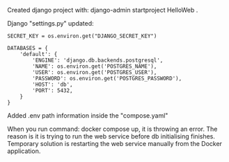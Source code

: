 Created django project with: django-admin startproject HelloWeb .

Django "settings.py" updated:

    SECRET_KEY = os.environ.get("DJANGO_SECRET_KEY")

    DATABASES = {
        'default': {
            'ENGINE': 'django.db.backends.postgresql',
            'NAME': os.environ.get('POSTGRES_NAME'),
            'USER': os.environ.get('POSTGRES_USER'),
            'PASSWORD': os.environ.get('POSTGRES_PASSWORD'),
            'HOST': 'db',
            'PORT': 5432,
        }
    }

Added .env path information inside the "compose.yaml"


When you run command: docker compose up, it is throwing an error.
The reason is it is trying to run the web service before db initialising finishes.
Temporary solution is restarting the web service manually from the Docker application. 